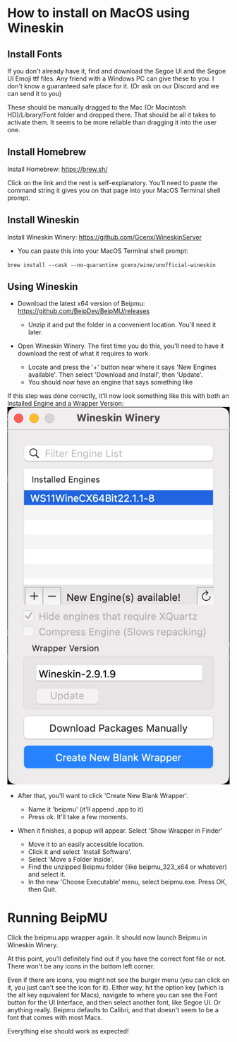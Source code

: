 # How to install on MacOS using Wineskin

## Install Fonts

If you don't already have it, find and download the Segoe UI and the Segoe UI Emoji ttf files. Any friend with a Windows PC can give these to you. I don't know a guaranteed safe place for it. (Or ask on our Discord and we can send it to you)

These should be manually dragged to the Mac (Or Macintosh HD)/Library/Font folder and dropped there. That should be all it takes to activate them. It seems to be more reliable than dragging it into the user one.

## Install Homebrew

Install Homebrew: https://brew.sh/

Click on the link and the rest is self-explanatory. You'll need to paste the command string it gives you on that page into your MacOS Terminal shell prompt.

## Install Wineskin

Install Wineskin Winery: https://github.com/Gcenx/WineskinServer
* You can paste this into your MacOS Terminal shell prompt:
 
`brew install --cask --no-quarantine gcenx/wine/unofficial-wineskin`

## Using Wineskin

* Download the latest x64 version of Beipmu: https://github.com/BeipDev/BeipMU/releases
  * Unzip it and put the folder in a convenient location. You'll need it later.
 
* Open Wineskin Winery. The first time you do this, you'll need to have it download the rest of what it requires to work. 
  * Locate and press the '+' button near where it says 'New Engines available'. Then select 'Download and Install', then 'Update'.
  * You should now have an engine that says something like 
 
If this step was done correctly, it'll now look something like this with both an Installed Engine and a Wrapper Version: 
![Sample](/images/Wineskin.jpeg)
 
* After that, you'll want to click 'Create New Blank Wrapper'. 
  * Name it 'beipmu' (it'll append .app to it)
  * Press ok. It'll take a few moments.
 
* When it finishes, a popup will appear. Select 'Show Wrapper in Finder'
  * Move it to an easily accessible location.
  * Click it and select 'Install Software'.
  * Select 'Move a Folder Inside'.
  * Find the unzipped Beipmu folder (like beipmu_323_x64 or whatever) and select it.
  * In the new 'Choose Executable' menu, select beipmu.exe. Press OK, then Quit.

# Running BeipMU

Click the beipmu.app wrapper again. It should now launch Beipmu in Wineskin Winery.

At this point, you'll definitely find out if you have the correct font file or not. There won't be any icons in the bottom left corner.

Even if there are icons, you might not see the burger menu (you can click on it, you just can't see the icon for it). Either way, hit the option key (which is the alt key equivalent for Macs), navigate to where you can see the Font button for the UI Interface, and then select another font, like Segoe UI. Or anything really. Beipmu defaults to Calibri, and that doesn't seem to be a font that comes with most Macs.

Everything else should work as expected!
